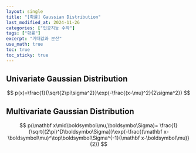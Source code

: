 ```yaml
---
layout: single
title: "[확률] Gaussian Distribution"
last_modified_at: 2024-11-26
categories: ["인공지능 수학"]
tags: ["확률"]
excerpt: "기대값과 분산"
use_math: true
toc: true
toc_sticky: true
---
```


## Univariate Gaussian Distribution

$$
p(x)=\frac{1}{\sqrt{2\pi\sigma^2}}\exp(-\frac{(x-\mu)^2}{2\sigma^2})
$$



## Multivariate Gaussian Distribution

$$
p(\mathbf x\mid\boldsymbol\mu,\boldsymbo\Sigma)=
\frac{1}{\sqrt{(2\pi)^D\boldsymbo\Sigma}}\exp(-\frac{(\mathbf x-\boldsymbol\mu)^\top\boldsymbol\Sigma^{-1}(\mathbf x-\boldsymbol\mu)}{2})
$$

